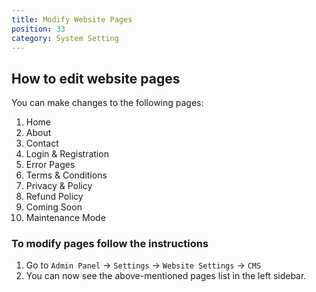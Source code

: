 ```yaml
---
title: Modify Website Pages
position: 33
category: System Setting
---
```


## How to edit website pages
You can make changes to the following pages:

1. Home
2. About
3. Contact
4. Login & Registration
5. Error Pages
6. Terms & Conditions
7. Privacy & Policy
8. Refund Policy
9. Coming Soon
10. Maintenance Mode

### To modify pages follow the instructions
1. Go to `Admin Panel` -> `Settings` -> `Website Settings` -> `CMS` 
2. You can now see the above-mentioned pages list in the left sidebar.
